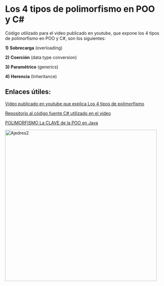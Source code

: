 # Los 4 tipos de polimorfismo en POO y C#

Código utilizado para el video publicado en youtube, que expone los 4 tipos de polimorfismo en POO y C#, son los siguientes:

**1)**	**Sobrecarga** (overloading) 

**2)**	**Coerción** (data type conversion) 

**3)**	**Paramétrico** (generics) 

**4)**	**Herencia** (Inheritance) 

## Enlaces útiles:

[Video publicado en youtube que explica Los 4 tipos de polimorfismo](https://www.youtube.com/watch?v=dPLOs9jHioM)

[Repositorio al código fuente C# utilizado en el video](https://github.com/HoracioAldoTore/Youtube_TiposDePolimorfismo)

[POLIMORFISMO La CLAVE de la POO en Java](https://www.youtube.com/watch?v=hcL0-LFYpIc&t=5s)

<img width="493" alt="Ajedres2" src="https://github.com/user-attachments/assets/137e23e3-19d7-4bb6-bd14-eba24768d65d" />
